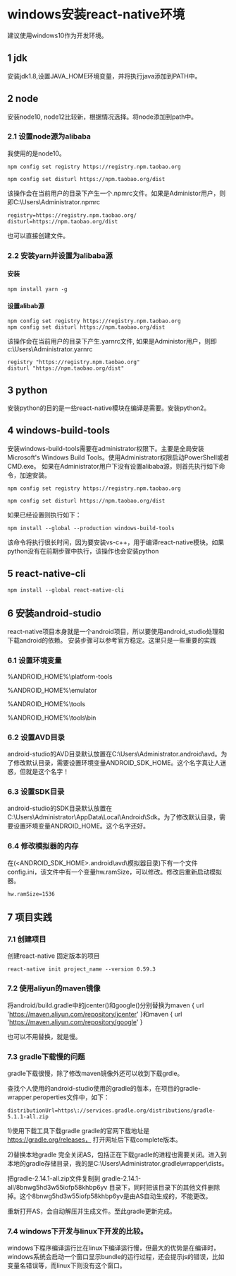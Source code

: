 # windows安装react-native环境
建议使用windows10作为开发环境。

## 1 jdk
安装jdk1.8,设置JAVA_HOME环境变量，并将执行java添加到PATH中。

## 2 node
安装node10, node12比较新，根据情况选择。将node添加到path中。

### 2.1 设置node源为alibaba
我使用的是node10。

```
npm config set registry https://registry.npm.taobao.org

npm config set disturl https://npm.taobao.org/dist
```
该操作会在当前用户的目录下产生一个.npmrc文件。如果是Administor用户，则即C:\Users\Administrator\.npmrc

```
registry=https://registry.npm.taobao.org/
disturl=https://npm.taobao.org/dist
```
也可以直接创建文件。

### 2.2 安装yarn并设置为alibaba源
#### 安装
```
npm install yarn -g
```
#### 设置alibab源

```
npm config set registry https://registry.npm.taobao.org
npm config set disturl https://npm.taobao.org/dist
```
该操作会在当前用户的目录下产生.yarnrc文件, 如果是Administor用户，则即c:\Users\Administrator\.yarnrc
```
registry "https://registry.npm.taobao.org"
disturl "https://npm.taobao.org/dist"
```
## 3 python
安装python的目的是一些react-native模块在编译是需要。安装python2。

## 4 windows-build-tools

安装windows-build-tools需要在administrator权限下。主要是全局安装Microsoft's Windows Build Tools。使用Administrator权限启动PowerShell或者CMD.exe。
如果在Administrator用户下没有设置alibaba源，则首先执行如下命令，加速安装。
```
npm config set registry https://registry.npm.taobao.org

npm config set disturl https://npm.taobao.org/dist
```
如果已经设置则执行如下：
```
npm install --global --production windows-build-tools
```

该命令将执行很长时间，因为要安装vs-c++，用于编译react-native模块。如果python没有在前期步骤中执行，该操作也会安装python

## 5 react-native-cli
```
npm install --global react-native-cli
```
## 6 安装android-studio
react-native项目本身就是一个android项目，所以要使用android_studio处理和下载android的依赖。
安装步骤可以参考官方稳定。这里只是一些重要的实践
### 6.1 设置环境变量
%ANDROID_HOME%\platform-tools

%ANDROID_HOME%\emulator

%ANDROID_HOME%\tools

%ANDROID_HOME%\tools\bin

### 6.2 设置AVD目录
android-studio的AVD目录默认放置在C:\Users\Administrator\.android\avd。为了修改默认目录，需要设置环境变量ANDROID_SDK_HOME。这个名字真让人迷惑，但就是这个名字！
### 6.3 设置SDK目录
android-studio的SDK目录默认放置在C:\Users\Administrator\AppData\Local\Android\Sdk。为了修改默认目录，需要设置环境变量ANDROID_HOME。这个名字还好。

### 6.4 修改模拟器的内存
在(<ANDROID_SDK_HOME>\.android\avd\模拟器目录)下有一个文件config.ini，该文件中有一个变量hw.ramSize，可以修改。修改后重新启动模拟器。
```
hw.ramSize=1536
```
## 7 项目实践
### 7.1 创建项目
创建react-native 固定版本的项目
```
react-native init project_name --version 0.59.3
```

### 7.2 使用aliyun的maven镜像

将android/build.gradle中的jcenter()和google()分别替换为maven { url 'https://maven.aliyun.com/repository/jcenter' }和maven { url 'https://maven.aliyun.com/repository/google' }

也可以不用替换，就是慢。

### 7.3 gradle下载慢的问题
gradle下载很慢，除了修改maven镜像外还可以收到下载grdle。

查找个人使用的android-studio使用的gradle的版本，在项目的gradle-wrapper.peroperties文件中，如下：
```
distributionUrl=https\://services.gradle.org/distributions/gradle-5.1.1-all.zip
```

1)使用下载工具下载gradle
gradle的官网下载地址是 https://gradle.org/releases， 打开网址后下载complete版本。

2)替换本地gradle
完全关闭AS，包括正在下载gradle的进程也需要关闭。进入到本地的gradle存储目录，我的是C:\Users\Administrator\.gradle\wrapper\dists。

把gradle-2.14.1-all.zip文件复制到 gradle-2.14.1-all/8bnwg5hd3w55iofp58khbp6yv 目录下，同时把该目录下的其他文件删除掉。这个8bnwg5hd3w55iofp58khbp6yv是由AS自动生成的，不能更改。

重新打开AS，会自动解压并生成文件。至此gradle更新完成。

### 7.4 windows下开发与linux下开发的比较。
windows下程序编译运行比在linux下编译运行慢，但最大的优势是在编译时，windows系统会启动一个窗口显示bundle的运行过程，还会提示js的错误，比如变量名错误等，而linux下则没有这个窗口。






